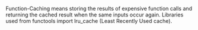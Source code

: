 Function-Caching
means storing the results of expensive function calls and returning the cached result when the same inputs occur again.
Libraries used
from functools import lru_cache (Least Recently Used cache).